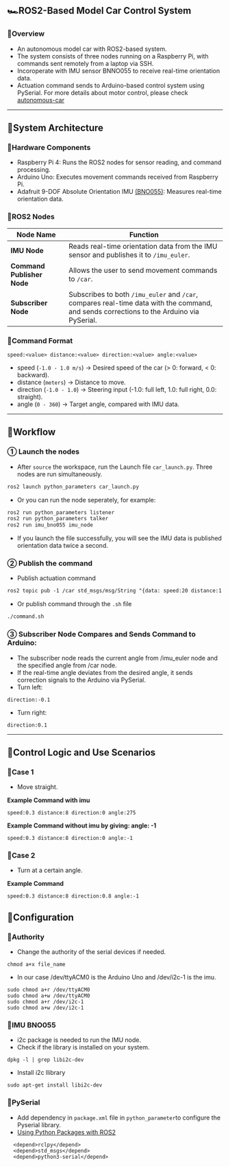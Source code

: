## 🏎️ROS2-Based Model Car Control System
### 📌Overview
- An autonomous model car with ROS2-based system.
- The system consists of three nodes running on a Raspberry Pi, with commands sent remotely from a laptop via SSH. 
- Incoroperate with IMU sensor BNNO055 to receive real-time orientation data.
- Actuation command sends to Arduino-based control system using PySerial. For more details about motor control, please check [autonomous-car](https://github.com/vb-ee/autonomous-car)
---
## 📃System Architecture
### 🔹Hardware Components 
- Raspberry Pi 4:  Runs the ROS2 nodes for sensor reading, and command processing.
- Arduino Uno: Executes movement commands received from Raspberry Pi.
- Adafruit 9-DOF Absolute Orientation IMU [(BNO055)](https://www.adafruit.com/product/2472): Measures real-time orientation data.
### 🔹ROS2 Nodes
| **Node Name**     | **Function** |
|-------------------|-------------|
| **IMU Node** | Reads real-time orientation data from the IMU sensor and publishes it to `/imu_euler`. |
| **Command Publisher Node** | Allows the user to send movement commands to `/car`. |
| **Subscriber Node** | Subscribes to both `/imu_euler` and `/car`, compares real-time data with the command, and sends corrections to the Arduino via PySerial. |
### 🔹Command Format
```
speed:<value> distance:<value> direction:<value> angle:<value>
```
- speed (`-1.0 - 1.0 m/s`) → Desired speed of the car (> 0: forward, < 0: backward).
- distance (`meters`) → Distance to move.
- direction (`-1.0 - 1.0`) → Steering input (-1.0: full left, 1.0: full right, 0.0: straight).
- angle (`0 - 360`) → Target angle, compared with IMU data.
---
## 💼Workflow
### ① Launch the nodes
- After `source` the workspace, run the Launch file `car_launch.py`. Three nodes are run simultaneously.
``` markdown
ros2 launch python_parameters car_launch.py
```
- Or you can run the node seperately, for example:
``` markdown
ros2 run python_parameters listener
ros2 run python_parameters talker
ros2 run imu_bno055 imu_node
```
- If you launch the file successfully, you will see the IMU data is published orientation data twice a second.
### ② Publish the command
- Publish actuation command
```markdown
ros2 topic pub -1 /car std_msgs/msg/String "{data: speed:20 distance:1 direction:-1 angle: 0}"
```
- Or publish command through the `.sh` file
```markdown
./command.sh
```
### ③ Subscriber Node Compares and Sends Command to Arduino:
- The subscriber node reads the current angle from /imu_euler node and the specified angle from /car node.
- If the real-time angle deviates from the desired angle, it sends correction signals to the Arduino via PySerial.
- Turn left:
```
direction:-0.1
```
- Turn right:
```
direction:0.1
```
---

## 🔎Control Logic and Use Scenarios
### 🔹Case 1
- Move straight.

**Example Command with imu**
  ```
  speed:0.3 distance:8 direction:0 angle:275
  ```
**Example Command without imu by giving: angle: -1**
  ```
  speed:0.3 distance:8 direction:0 angle:-1
  ```

### 🔹Case 2
- Turn at a certain angle.

**Example Command**
```
speed:0.3 distance:8 direction:0.8 angle:-1
```


## 🔧Configuration

### 🔹Authority
- Change the authority of the serial devices if needed.
```
chmod a+x file_name
```
- In our case /dev/ttyACM0 is the Arduino Uno and /dev/i2c-1 is the imu.
```
sudo chmod a+r /dev/ttyACM0
sudo chmod a+w /dev/ttyACM0
sudo chmod a+r /dev/i2c-1
sudo chmod a+w /dev/i2c-1
```
### 🔹IMU BNO055
- i2c package is needed to run the IMU node.
- Check if the library is installed on your system.
```
dpkg -l | grep libi2c-dev

```
- Install i2c llibrary
```
sudo apt-get install libi2c-dev
```

### 🔹PySerial
- Add dependency in `package.xml` file in `python_parameter`to configure the Pyserial library.
- [Using Python Packages with ROS2](https://docs.ros.org/en/jazzy/How-To-Guides/Using-Python-Packages.html)
```
  <depend>rclpy</depend>
  <depend>std_msgs</depend>
  <depend>python3-serial</depend> 
```





